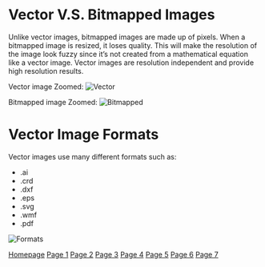 # Vector V.S. Bitmapped Images

Unlike vector images, bitmapped images are made up of pixels. When a bitmapped image is resized, it loses quality. This will make the resolution of the image look fuzzy since it’s not created from a mathematical equation like a vector image. Vector images are resolution independent and provide high resolution results.   

Vector image Zoomed:
![Vector](https://user-images.githubusercontent.com/89413296/145122646-303bd3ca-f487-42af-9db2-b13f28b2b12b.PNG)

Bitmapped image Zoomed:
![Bitmapped](https://user-images.githubusercontent.com/89413296/145123363-8fc09825-e561-4618-a93a-8eb3c1f260e9.PNG)

# Vector Image Formats 

Vector images use many different formats such as:

* .ai
* .crd
* .dxf
* .eps
* .svg
* .wmf
* .pdf

![Formats](https://www.shutterstock.com/blog/wp-content/uploads/sites/5/2018/06/Vector-Files_File-Formats.jpg) 

[Homepage](README.md) [Page 1](page1.md) [Page 2](page2.md) [Page 3](page3.md) [Page 4](page4.md) [Page 5](page5.md) [Page 6](page6.md) [Page 7](page7.md)
